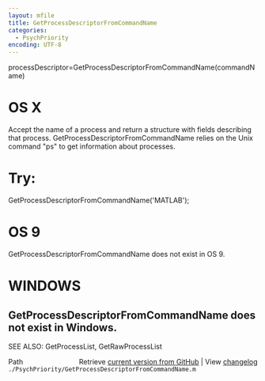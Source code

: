 ```yaml
---
layout: mfile
title: GetProcessDescriptorFromCommandName
categories:
  - PsychPriority
encoding: UTF-8
---
```


processDescriptor=GetProcessDescriptorFromCommandName(commandName)

# OS X

Accept the name of a process and return a structure with fields
describing that process.  GetProcessDescriptorFromCommandName relies on
the Unix command "ps" to get information about processes.

# Try:

  GetProcessDescriptorFromCommandName('MATLAB');

# OS 9

GetProcessDescriptorFromCommandName does not exist in OS 9.

# WINDOWS

GetProcessDescriptorFromCommandName does not exist in Windows.
----

SEE ALSO: GetProcessList, GetRawProcessList


<div class="code_header" style="text-align:right;">
  <span style="float:left;">Path&nbsp;&nbsp;</span> <span class="counter">Retrieve <a href=
  "https://raw.github.com/Psychtoolbox-3/Psychtoolbox-3/beta/./PsychPriority/GetProcessDescriptorFromCommandName.m">current version from GitHub</a> | View <a href=
  "https://github.com/Psychtoolbox-3/Psychtoolbox-3/commits/beta/./PsychPriority/GetProcessDescriptorFromCommandName.m">changelog</a></span>
</div>
<div class="code">
  <code>./PsychPriority/GetProcessDescriptorFromCommandName.m</code>
</div>
